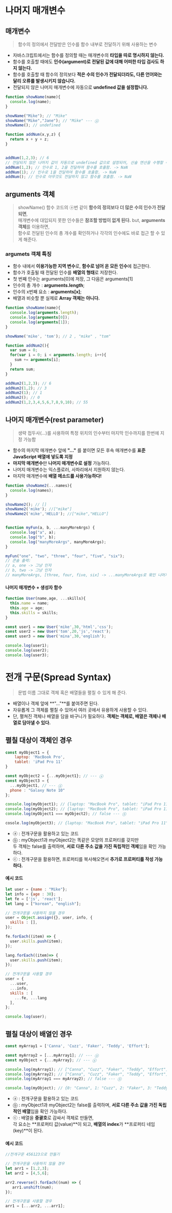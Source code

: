 # 나머지 매개변수

## 매개변수
> 함수의 정의에서 전달받은 인수를 함수 내부로 전달하기 위해 사용하는 변수

- 자바스크립트에서는 함수를 정의할 때는 매개변수의 **타입을 따로 명시하지 않는다.**
- 함수를 호출할 때에도 **인수(argument)로 전달된 값에 대해 어떠한 타입 검사도 하지 않는다.**
- 함수를 호출할 때 함수의 정의보다 **적은 수의 인수가 전달되더라도, 다른 언어와는 달리 오류를 발생시키지 않습니다.**
- 전달되지 않은 나머지 매개변수에 자동으로 **undefined 값을 설정합니다.**

```javascript
function showName(name){
  console.log(name);
}

showName("Mike"); // "Mike"
showName("Mike","Jane"); // "Mike" --- ⓐ
showName(); // undefined

function addNum(x,y,z) {
  return x + y + z;
}


addNum(1,2,3); // 6
// 전달되지 않은 나머지 값이 자동으로 undefined 값으로 설정되어, 산술 연산을 수행할 수 없기 때문
addNum(1,2); // 인수로 1, 2을 전달하여 함수를 호출함. -> NaN
addNum(1); // 인수로 1을 전달하여 함수를 호출함. -> NaN
addNum(); // 인수로 아무것도 전달하지 않고 함수를 호출함. -> NaN
```

## arguments 객체
> showName() 함수 코드의 ⓐ번 같이
> **함수의 정의보다 더 많은 수의 인수가 전달되면**, <br>
> 매개변수에 대입되지 못한 인수들은 **참조할 방법이 없게 된다.**
> but, **arguments 객체**를 이용하면, <br>
> 함수로 전달된 인수의 총 개수를 확인하거나 각각의 인수에도 바로 접근 할 수 있게 해준다.

### argumets 객체 특징
- 함수 내에서 **이용가능한 지역 변수**로, **함수로 넘어 온 모든 인수**에 접근한다.
- 함수가 호출될 때 전달된 인수를 **배열의 형태**로 저장한다.
- 첫 번째 인수는 arguments[0]에 저장, 그 다음은 arguments[1]
- 인수의 총 개수 : **arguments.length**;
- 인수의 x번째 요소 : **arguments[x]**;
- 배열과 비슷할 뿐 실제로 **Array 객체는 아니다.**

```javascript
function showName(name){
  console.log(arguments.length);
  console.log(arguments[0]);
  console.log(arguments[1]);
}

showName('mike', 'tom'); // 2 , "mike" , "tom"

function addNum2(){
  var sum = 0;
  for(var i = 0; i < arguments.length; i++){
    sum += arguments[i];
  }
  return sum;
}

addNum2(1,2,3); // 6
addNum2(1,2); // 3
addNum2(1); // 1
addNum2(); // 0
addNum2(1,2,3,4,5,6,7,8,9,10); // 55
```

## 나머지 매개변수(rest parameter)
> 생략 접두사(...)를 사용하여 특정 위치의 인수부터 마지막 인수까지를 한번에 지정 가능함

- 함수의 마지막 매개변수 앞에 **"..."** 를 붙이면 모든 후속 매개변수를 **표준 JavaScript 배열에 넣도록 지정**
- **마지막 매개변수**만 **나머지 매개변수로 설정** 가능하다.
- 나머지 매개변수는 익스플로러, 사파리에서 지원하지 않는다.
- 마지막 매개변수에 **배열 메소드를 사용가능하다!**

```javascript
function showName2(...names){
  console.log(names);
}

showName2(); // []
showName2('mike'); //["mike"]
showName2('mike','HELLO'); //["mike","HELLO"]


function myFun(a, b, ...manyMoreArgs) {
  console.log("a", a);
  console.log("b", b);
  console.log("manyMoreArgs", manyMoreArgs);
}

myFun("one", "two", "three", "four", "five", "six");
// 콘솔 출력:
// a, one -> 그냥 인자
// b, two -> 그냥 인자
// manyMoreArgs, [three, four, five, six] -> ...manyMoreArgs로 묶인 나머지 매개변수
```

#### 나머지 매개변수 + 생성자 함수
```javascript
function User(name,age, ...skills){
  this.name = name;
  this.age = age;
  this.skills = skills;
}

const user1 = new User('mike',30,'html','css');
const user2 = new User('tom',20,'js','react');
const user3 = new User('mina',30,'english');

console.log(user1);
console.log(user2);
console.log(user3);
```

# 전개 구문(Spread Syntax)
> 문법 이름 그대로 객체 혹은 배열들을 펼칠 수 있게 해 준다.

- 배열이나 객체 앞에 **"..."**를 붙여주면 된다.
- 자유롭게 그 객체를 펼칠 수 있어서 여러 곳에서 유용하게 사용할 수 있다.
- 단, 펼쳐진 객체나 배열을 담을 바구니가 필요하다.
  **객체는 객체로, 배열은 객체나 배열로 담아낼 수 있다.**
  
## 펼칠 대상이 객체인 경우

```javascript
const myObject1 = {
    laptop: 'MacBook Pro',
    tablet: 'iPad Pro 11'
}

const myObject2 = {...myObject1}; // --- ⓐ
const myObject3 = {
  ...myObject1, // --- ⓐ
  phone : "Galaxy Note 10"
};

console.log(myObject1); // {laptop: "MacBook Pro", tablet: "iPad Pro 11"}
console.log(myObject2); // {laptop: "MacBook Pro", tablet: "iPad Pro 11"}
console.log(myObject1 === myObject2); // false --- ⓑ

cosole.log(myObject3); // {laptop: "MacBook Pro", tablet: "iPad Pro 11", phone: "Galaxy Note 10} --- ⓒ
```
- ⓐ : 전개구문을 활용하고 있는 코드
- ⓑ : myObject1과 myObject2는 똑같은 모양의 프로퍼티를 갖지만 <br>
       두 객체는 false를 출력하며, **서로 다른 주소 값을 가진 독립적인 객체**임을 확인 가능하다.
- ⓒ : 전개구문을 활용하면, 프로퍼티를 복사해오면서 **추가로 프로퍼티를 작성 가능하다.**

#### 예시 코드
```javascript
let user = {name : "Mike"};
let info = {age : 30};
let fe = ['js', 'react'];
let lang = ["korean", "english"];

// 전개구문을 사용하지 않을 경우
user = Object.assign({}, user, info, {
  skills : [],
});

fe.forEach((item) => {
  user.skills.push(item);
});

lang.forEach((item)=> {
  user.skills.push(item);
});

// 전개구문을 사용할 경우
user = {
  ...user,
  ...info,
  skills : [
    ...fe, ...lang
  ],
};

console.log(user);
```

## 펼칠 대상이 배열인 경우
```javascript
const myArray1 = ['Canna', 'Cuzz', 'Faker', 'Teddy', 'Effort'];

const myArray2 = [...myArray1]; // --- ⓐ
const myObject = {...myArray}; // --- ⓐ

console.log(myArray1); // ["Canna", "Cuzz", "Faker", "Teddy", "Effort"]
console.log(myArray2); // ["Canna", "Cuzz", "Faker", "Teddy", "Effort"]
console.log(myArray1 === myArray2); // false --- ⓑ

console.log(myObject); // {0: "Canna", 1: "Cuzz", 2: "Faker", 3: "Teddy", 4: "Effort"} --- ⓒ
```
- ⓐ : 전개구문을 활용하고 있는 코드
- ⓑ : myObject1과 myObject2는 false를 출력하며, **서로 다른 주소 값을 가진 독립적인 배열**임을 확인 가능하다.
- ⓒ : 배열을 **중괄호**로 감싸서 객체로 만들면,<br>
       각 요소는 **프로퍼티 값(value)**이 되고, **배열의 index**가 **프로퍼티 네임(key)**이 된다.
       
#### 예시 코드
```javascript
//전개구문 456123으로 만들기

// 전개구문을 사용하지 않을 경우
let arr1 = [1,2,3];
let arr2 = [4,5,6];

arr2.reverse().forEach((num) => {
   arr1.unshift(num);
});

// 전개구문을 사용할 경우
arr1 = [...arr2, ...arr1];
```
